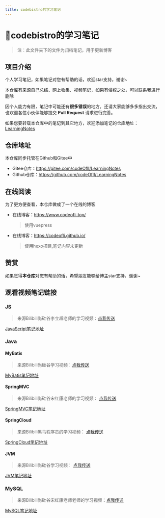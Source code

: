 ```yaml
---
title: codebistro的学习笔记  
---
```

# 📙codebistro的学习笔记

> 注：此文件夹下的文件为归档笔记，用于更新博客

## 项目介绍

个人学习笔记，如果笔记对您有帮助的话，欢迎star支持，谢谢~

本仓库有来源自己总结、网上收集、视频笔记，如果有侵权之处，可以联系我进行删除

因个人能力有限，笔记中可能还有**很多错误**的地方，还请大家能够多多指出交流，也欢迎各位小伙伴能够提交 **Pull Request** 请求进行完善。

如果您要转载本仓库中的笔记到其它地方，欢迎添加笔记的仓库地址：[LearningNotes](https://github.com/codeOflI/LearningNotes)

## 仓库地址

本仓库同步托管在Github和Gitee中

- Gitee仓库：<https://gitee.com/codeOflI/LearningNotes>
- Github仓库：<https://github.com/codeOflI/LearningNotes>

## 在线阅读

为了更方便查看，本仓库做成了一个在线的博客

- 在线博客：<https://www.codeofli.top/>

  > 使用vuepress

- 在线博客：<https://codeofli.github.io/>

  > 使用hexo搭建,笔记内容未更新

## 赞赏

如果觉得**本仓库**对您有帮助的话，希望朋友能够给博主star支持，谢谢~

## 观看视频笔记链接

### JS

> 来源Bilibili尚硅谷李立超老师的学习视频：[点我传送](https://www.bilibili.com/video/BV1YW411T7GX?spm_id_from=333.337.search-card.all.click)

[JavaScript笔记地址](https://github.com/codeOflI/LearningNotes/blob/master/JSNote/JavaScript/JavaScript.md)


### Java
#### MyBatis
> 来源Bilibili尚硅谷学习视频：[点我传送](https://www.bilibili.com/video/BV1VP4y1c7j7?spm_id_from=333.337.search-card.all.click)

[MyBatis笔记地址](https://github.com/codeOflI/LearningNotes/tree/master/JavaNote/MyBatis)
#### SpringMVC
> 来源Bilibili尚硅谷宋红康老师的学习视频： [点我传送](https://www.bilibili.com/video/BV1Ry4y1574R)

[SpringMVC笔记地址](https://github.com/codeOflI/LearningNotes/blob/master/JavaNote/SpringMVC/SpringMVC.md)

#### SpringCloud
> 来源Bilibili黑马程序员的学习视频： [点我传送](https://www.bilibili.com/video/BV1LQ4y127n4?spm_id_from=333.999.0.0)

[SpringCloud笔记地址](https://github.com/codeOflI/LearningNotes/blob/master/JavaNote/SpringCloud/SpringCloud.md)
#### JVM
> 来源Bilibili尚硅谷学习视频： [点我传送](https://www.bilibili.com/video/BV1PJ411n7xZ?spm_id_from=333.999.0.0)

[JVM笔记地址](https://github.com/codeOflI/LearningNotes/blob/master/JavaNote/JVM/JVM%E4%B8%8A%E7%AF%87-%E5%86%85%E5%AD%98%E4%B8%8E%E5%9E%83%E5%9C%BE%E5%9B%9E%E6%94%B6%E7%AF%87/JVM.md)

### MySQL

> 来源Bilibili尚硅谷宋红康老师老师的学习视频：[点我传送](https://www.bilibili.com/video/BV1iq4y1u7vj?spm_id_from=333.999.0.0)

[MySQL笔记地址](https://github.com/codeOflI/LearningNotes/blob/master/%E6%95%B0%E6%8D%AE%E5%BA%93/MySQL/MySQL.md)

